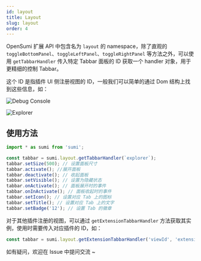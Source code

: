 ```yaml
---
id: layout
title: Layout
slug: layout
order: 4
---
```


OpenSumi 扩展 API 中包含名为 `layout` 的 namespace，除了直观的 `toggleBottomPanel`、`toggleLeftPanel`、`toggleRightPanel` 等方法之外，可以使用 `getTabbarHandler` 传入特定 Tabbar 面板的 ID 获取一个 handler 对象，用于更精细的控制 Tabbar。

这个 ID 是指插件 UI 侧注册视图的 ID，一般我们可以简单的通过 Dom 结构上找到这些信息，如：

![Debug Console](https://img.alicdn.com/imgextra/i3/O1CN01dMQBzL1I16MUIkxwe_!!6000000000832-2-tps-1566-772.png)

![Explorer](https://img.alicdn.com/imgextra/i4/O1CN01ousv8M26hRlrYpMxj_!!6000000007693-2-tps-1510-1202.png)

## 使用方法

```ts
import * as sumi from 'sumi';

const tabbar = sumi.layout.getTabbarHandler(`explorer`);
tabbar.setSize(500); // 设置面板尺寸
tabbar.activate(); //展开面板
tabbar.deactivate(); // 收起面板
tabbar.setVisible(); // 设置为隐藏状态
tabbar.onActivate(); // 面板展开时的事件
tabbar.onInActivate(); // 面板收起时的事件
tabbar.setIcon(); // 设置对应 Tab 上的图标
tabbar.setTitle(); // 设置对应 Tab 上的文字
tabbar.setBadge('12'); // 设置 Tab 的徽章
```

对于其他插件注册的视图，可以通过 `getExtensionTabbarHandler` 方法获取其实例，使用时需要传入对应插件的 ID，如：

```ts
const tabbar = sumi.layout.getExtensionTabbarHandler('viewId', 'extensionId');
```

如有疑问，欢迎在 Issue 中提问交流 ~
